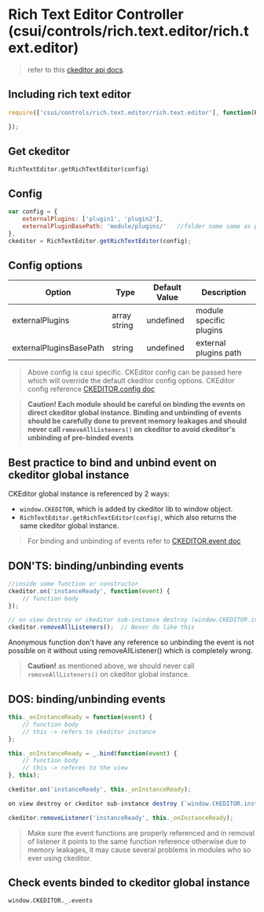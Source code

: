 Rich Text Editor Controller (csui/controls/rich.text.editor/rich.text.editor)
====================================================================================
> refer to this [ckeditor api docs](https://docs.ckeditor.com/ckeditor4/latest/api/).

## Including rich text editor
```js
require(['csui/controls/rich.text.editor/rich.text.editor'], function(RichTextEditor) {

});
```

## Get ckeditor    
`RichTextEditor.getRichTextEditor(config)`

## Config
```js
var config = {
    externalPlugins: ['plugin1', 'plugin2'],
    externalPluginBasePath: 'module/plugins/'   //folder name same as plugin name
},
ckeditor = RichTextEditor.getRichTextEditor(config);
```

## Config options
 Option                    | Type            | Default Value  | Description               
 ------------------------  | --------------- | -------------- | -----------------------
 externalPlugins           | array string    | undefined      | module specific plugins
 externalPluginsBasePath   | string          | undefined      | external plugins path

> Above config is csui specific. CKEditor config can be passed here which will override the default
  ckeditor config options.
  CKEditor config reference [CKEDITOR.config doc]( https://docs.ckeditor.com/ckeditor4/latest/api/CKEDITOR_config.html)


> **Caution! Each module should be careful on binding the events on direct ckeditor global instance.
 Binding and unbinding of events should be carefully done to prevent memory leakages and should
 never call `removeAllListeners()` on ckeditor to avoid ckeditor's unbinding of pre-binded events**

## Best practice to bind and unbind event on ckeditor global instance
CKEditor global instance is referenced by 2 ways:
- `window.CKEDITOR`, which is added by ckeditor lib to window object.
- `RichTextEditor.getRichTextEditor(config)`, which also returns the same ckeditor global instance.

> For binding and unbinding of events refer to [CKEDITOR.event doc](https://docs.ckeditor.com/ckeditor4/latest/api/CKEDITOR_event.html)

## DON'TS: binding/unbinding events
```js
//inside some function or constructor    
ckeditor.on('instanceReady', function(event) {
    // function body
});

// on view destroy or ckeditor sub-instance destroy (window.CKEDITOR.instances)
ckeditor.removeAllListeners();  // Never do like this
```
Anonymous function don't have any reference so unbinding the event is not possible on it without
using removeAllListener() which is completely wrong.

> **Caution!** as mentioned above, we should never call `removeAllListeners()` on ckeditor global
instance.

## DOS: binding/unbinding events
```js
this._onInstanceReady = function(event) {
    // function body
    // this -> refers to ckeditor instance
};

this._onInstanceReady = _.bind(function(event) {
    // function body
    // this -> referes to the view
}, this);

ckeditor.on('instanceReady', this._onInstanceReady);

on view destroy or ckeditor sub-instance destroy (`window.CKEDITOR.instances`) created on el.

ckeditor.removeListener('instanceReady', this._onInstanceReady);
```

> Make sure the event functions are properly referenced and in removal of listener it points to the
same function reference otherwise due to memory leakages, it may cause several problems in modules
who so ever using ckeditor.

## Check events binded to ckeditor global instance
`window.CKEDITOR._.events`
